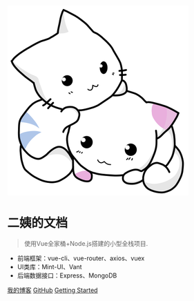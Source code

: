 ![logo](method-draw-image.svg)

# 二姨的文档

> 使用Vue全家桶+Node.js搭建的小型全栈项目.

* 前端框架：vue-cli、vue-router、axios、vuex
* UI类库：Mint-UI、Vant
* 后端数据接口：Express、MongoDB

[我的博客](http://42.192.85.86:81/#)
[GitHub](https://github.com)
[Getting Started](#quick-start)
  